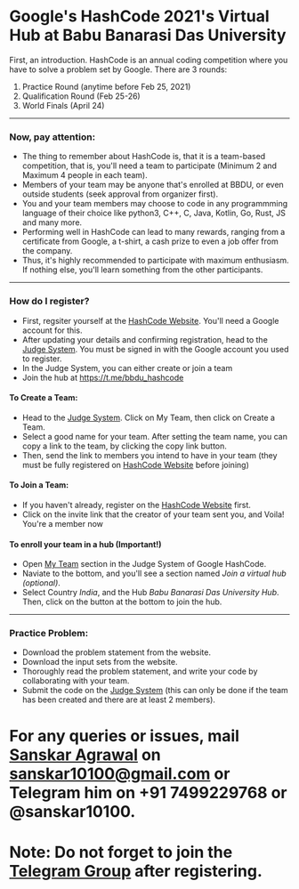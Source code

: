 # Google's HashCode 2021's Virtual Hub at Babu Banarasi Das University

First, an introduction. HashCode is an annual coding competition where you have to solve a problem set by Google. There are 3 rounds:
1. Practice Round (anytime before Feb 25, 2021)
2. Qualification Round (Feb 25-26)
3. World Finals (April 24)

---

### Now, pay attention:
- The thing to remember about HashCode is, that it is a team-based competition, that is, you'll need a team to participate (Minimum 2 and Maximum 4 people in each team).
- Members of your team may be anyone that's enrolled at BBDU, or even outside students (seek approval from organizer first).
- You and your team members may choose to code in any programmming language of their choice like python3, C++, C, Java, Kotlin, Go, Rust, JS and many more.
- Performing well in HashCode can lead to many rewards, ranging from a certificate from Google, a t-shirt, a cash prize to even a job offer from the company.
- Thus, it's highly recommended to participate with maximum enthusiasm. If nothing else, you'll learn something from the other participants.

---

### How do I register?
- First, regsiter yourself at the [HashCode Website](https://codingcompetitions.withgoogle.com/hashcode). You'll need a Google account for this.
- After updating your details and confirming registration, head to the [Judge System](https://hashcodejudge.withgoogle.com/). You must be signed in with the Google account you used to register.
- In the Judge System, you can either create or join a team
- Join the hub at https://t.me/bbdu_hashcode

#### To Create a Team:
- Head to the [Judge System](https://hashcodejudge.withgoogle.com/). Click on My Team, then click on Create a Team.
- Select a good name for your team. After setting the team name, you can copy a link to the team, by clicking the copy link button.
- Then, send the link to members you intend to have in your team (they must be fully registered on [HashCode Website](https://codingcompetitions.withgoogle.com/hashcode) before joining)

#### To Join a Team:
- If you haven't already, register on the [HashCode Website](https://codingcompetitions.withgoogle.com/hashcode) first.
- Click on the invite link that the creator of your team sent you, and Voila! You're a member now

#### To enroll your team in a hub (Important!)
- Open [My Team](https://hashcodejudge.withgoogle.com/#/my-team) section in the Judge System of Google HashCode.
- Naviate to the bottom, and you'll see a section named *Join a virtual hub (optional)*.
- Select Country *India*, and the Hub *Babu Banarasi Das University Hub*. Then, click on the button at the bottom to join the hub.

---

### Practice Problem:
- Download the problem statement from the website.
- Download the input sets from the website.
- Thoroughly read the problem statement, and write your code by collaborating with your team.
- Submit the code on the [Judge System](https://hashcodejudge.withgoogle.com/) (this can only be done if the team has been created and there are at least 2 members).

# For any queries or issues, mail [Sanskar Agrawal](https://linkedin.com/in/sanskar10100) on sanskar10100@gmail.com or Telegram him on +91 7499229768 or @sanskar10100.

# Note: Do not forget to join the [Telegram Group](https://t.me/bbdu_hashcode) after registering.
